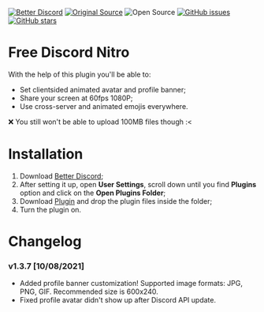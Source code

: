 [![Better Discord](https://img.shields.io/static/v1?label=Better%20Discord&message=v1.2.1&style=flat&color=ffcadf&logo=discord&logoColor=pink)](https://betterdiscord.app) [![Original Source](https://img.shields.io/static/v1?label=Origin%20Source&message=respecting&style=flat&color=ffcadf&logo=github&logoColor=pink)](https://github.com/respecting/NitroPerks) ![Open Source](https://img.shields.io/static/v1?label=Open%20Source&message=❤&style=flat&color=pink) [![GitHub issues](https://img.shields.io/github/issues/Shimoro-Rune/NitroPerks?color=success&logo=github&style=social)](https://github.com/Shimoro-Rune/NitroPerks/issues) [![GitHub stars](https://img.shields.io/github/stars/Shimoro-Rune/NitroPerks?style=social)](https://github.com/Shimoro-Rune/NitroPerks/stargazers)

# Free Discord Nitro
With the help of this plugin you'll be able to:
* Set clientsided animated avatar and profile banner;
* Share your screen at 60fps 1080P;
* Use cross-server and animated emojis everywhere.

:x: You still won't be able to upload 100MB files though :<

# Installation 
1. Download [Better Discord](https://betterdiscord.app);
2. After setting it up, open **User Settings**, scroll down until you find **Plugins** option and click on the **Open Plugins Folder**;
3. Download [Plugin](github.com/Shimoro-Rune/NitroPerks/releases/latest) and drop the plugin files inside the folder;
4. Turn the plugin on.

# Changelog

### v1.3.7 [10/08/2021]
* Added profile banner customization! Supported image formats: JPG, PNG, GIF. Recommended size is 600x240.
* Fixed profile avatar didn't show up after Discord API update.
